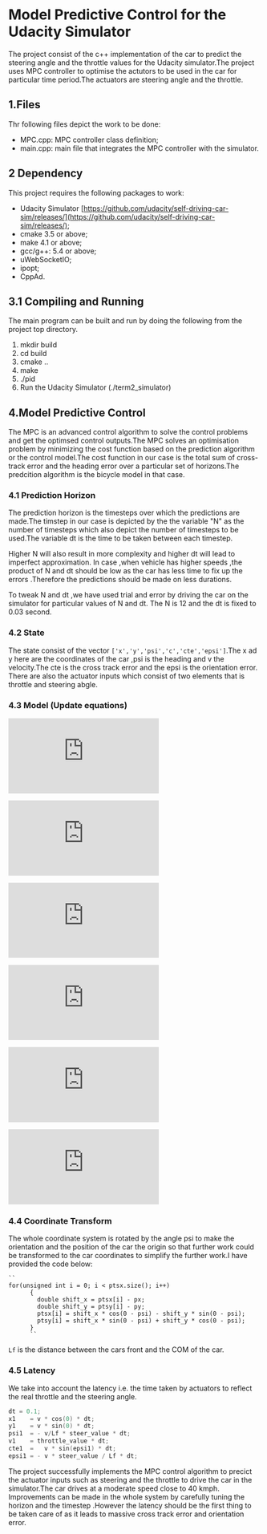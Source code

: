 # Model Predictive Control for the Udacity Simulator

The project consist of the c++ implementation of the car to predict the steering angle and the throttle values for the Udacity simulator.The project uses MPC controller to optimise the actutors to be used in the car for particular time period.The actuators are steering angle and the throttle.


## 1.Files

Thr following files depict the work to be done:
* MPC.cpp:   MPC controller class definition;
* main.cpp:  main file that integrates the MPC controller with the simulator.

## 2 Dependency

This project requires the following packages to work:
* Udacity Simulator [https://github.com/udacity/self-driving-car-sim/releases/](https://github.com/udacity/self-driving-car-sim/releases/);
* cmake 3.5 or above;
* make 4.1 or above;
* gcc/g++: 5.4 or above;
* uWebSocketIO;
* ipopt;
* CppAd.

## 3.1 Compiling and Running

The main program can be built and run by doing the following from the project top directory.

1. mkdir build
2. cd build
3. cmake ..
4. make
5. ./pid
6. Run the Udacity Simulator (./term2_simulator)

## 4.Model Predictive Control

The MPC is an advanced control algorithm to solve the control problems and get the optimsed control outputs.The MPC solves an optimisation problem by minimizing the cost function based on the prediction algorithm or the control model.The cost function in our case is the total sum of cross-track error and the heading error over a particular set of horizons.The predcition algorithm is the bicycle model in that case.

### 4.1 Prediction Horizon

The prediction horizon is the timesteps over which the predictions are made.The timstep in our case is depicted by the the variable "N" as the number of timesteps which also depict the number of timesteps to be used.The variable dt is the time to be taken between each timestep.

Higher N will also result in more complexity and higher dt will lead to imperfect approximation. In case ,when vehicle has higher speeds ,the product of N and dt should be low as the car has less time to fix up the errors .Therefore the predictions should be made on less durations. 

To tweak N and dt ,we have used trial and error by driving the car on the simulator for particular values of N and dt.
The N is 12 and the dt is fixed to 0.03 second.

### 4.2 State

The state consist of the vector ``['x','y','psi','c','cte','epsi']``.The x ad y here are the coordinates of the car ,psi is the heading and v the velocity.The cte is the cross track error and the epsi is the orientation error. There are also the actuator inputs which consist of two elements that is throttle and steering abgle.

### 4.3 Model (Update equations)


![equation](http://latex.codecogs.com/gif.latex?x_%28t&plus;1%29%20%3D%20x_t%20&plus;%20v_t%20*%20cos%28%5Cpsi_t%29*dt)

![equation](http://latex.codecogs.com/gif.latex?y_%28t&plus;1%29%20%3D%20y_t%20&plus;%20v_t%20*%20sin%28%5Cpsi_t%29*dt)

![equation](http://latex.codecogs.com/gif.latex?%5Cpsi%20_%28t&plus;1%29%20%3D%20%5Cpsi%20_t%20&plus;%20%5Cfrac%7Bv_t%7D%7BL_f%7D*%20%5Cdelta_t%20*%20dt)

![equation](http://latex.codecogs.com/gif.latex?v_%28t&plus;1%29%20%3D%20v%20_t%20&plus;%20a_t%20*%20dt)

![equation](http://latex.codecogs.com/gif.latex?cte_%28t&plus;1%29%20%3D%20f%28x_t%29%20-%20y_t%20&plus;%20v%20_t%20*%20sin%28e%5Cpsi%20_t%29%20*%20dt)

![equation](http://latex.codecogs.com/gif.latex?e%5Cpsi%20_%28t&plus;1%29%20%3D%20%5Cpsi%20_t%20-%20%5Cpsi%20dest%20&plus;%20%5Cfrac%7Bv_f%7D%7BL_f%7D%20*%20%5Cdelta_t%20*%20dt)



### 4.4 Coordinate Transform

The whole coordinate system is rotated by the angle psi to make the orientation and the position of the car the origin so that further work could be transformed to the car coordinates to simplify the further work.I have provided the code below: 

	``
	for(unsigned int i = 0; i < ptsx.size(); i++)
          {
            double shift_x = ptsx[i] - px;
            double shift_y = ptsy[i] - py;
            ptsx[i] = shift_x * cos(0 - psi) - shift_y * sin(0 - psi);
            ptsy[i] = shift_x * sin(0 - psi) + shift_y * cos(0 - psi);
          }
          ``

``Lf`` is the distance between the cars front and the COM of the car.

### 4.5 Latency

We take into account the latency i.e. the time taken by actuators to reflect the real throttle and the steering angle.
```c
dt = 0.1;
x1    = v * cos(0) * dt;
y1    = v * sin(0) * dt;
psi1  = - v/Lf * steer_value * dt;
v1    = throttle_value * dt;
cte1  =   v * sin(epsi1) * dt;
epsi1 = - v * steer_value / Lf * dt;
```

The project successfully implements the MPC control algorithm to precict the actuator inputs such as steering and the throttle to drive the car in the simulator.The car drives at a moderate speed close to 40 kmph. Improvements can be made in the whole system by carefully tuning the horizon and the timestep .However the latency should be the first thing to be taken care of as it leads to massive cross track error and orientation error.


